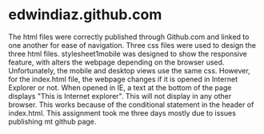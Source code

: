 edwindiaz.github.com
====================
The html files were correctly published through Github.com and linked to one another for ease of navigation. Three css files were used to design the three html files. stylesheet1mobile was designed to show the responsive feature, with alters the webpage depending on the browser used. Unfortunately, the mobile and desktop views use the same css. However, for the index.html file, the webpage changes if it is opened in Internet Explorer or not. When opened in IE, a text at the bottom of the page displays "This is Internet explorer". This will not display in any other browser. This works because of the conditional statement in the header of index.html. This assignment took me three days mostly due to issues publishing mt github page.